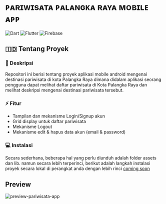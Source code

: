 # ᴘᴀʀɪᴡɪsᴀᴛᴀ ᴘᴀʟᴀɴɢᴋᴀ ʀᴀʏᴀ ᴍᴏʙɪʟᴇ ᴀᴘᴘ
![Dart](https://img.shields.io/badge/dart-%230175C2.svg?style=for-the-badge&logo=dart&logoColor=white) ![Flutter](https://img.shields.io/badge/Flutter-%2302569B.svg?style=for-the-badge&logo=Flutter&logoColor=white) ![Firebase](https://img.shields.io/badge/firebase-%23039BE5.svg?style=for-the-badge&logo=firebase)

## 🇮🇩 Tentang Proyek
### 📑 Deskripsi
Repositori ini berisi tentang proyek aplikasi mobile android mengenai destinasi pariwisata di kota Palangka Raya dimana didalam aplikasi seorang pengguna dapat melihat daftar pariwisata di Kota Palangka Raya dan melihat deskripsi mengenai destinasi pariwisata tersebut.

### ⚡ Fitur
- Tampilan dan mekanisme Login/Signup akun
- Grid display untuk daftar pariwisata
- Mekanisme Logout
- Mekanisme edit & hapus data akun (email & password)

### 💻 Instalasi
Secara sederhana, beberapa hal yang perlu diunduh adalah folder assets dan lib. namun secara lebih terperinci, berikut adalah langkah instalasi proyek secara lokal di perangkat anda dengan lebih rinci [coming soon](https://github.com/SoLiDinity/pariwisata-palangka-raya-mobile-app)

## Preview
![preview-pariwisata-app](https://github.com/SoLiDinity/pariwisata-palangka-raya-mobile-app/assets/127974449/5a4d9fd9-9621-40d6-96ee-0d0295f852bf)


